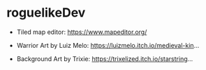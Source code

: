 # roguelikeDev

- Tiled map editor: https://www.mapeditor.org/

- Warrior Art by Luiz Melo: https://luizmelo.itch.io/medieval-kin...
- Background Art by Trixie: https://trixelized.itch.io/starstring...
